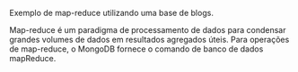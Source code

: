 Exemplo de map-reduce utilizando uma base de blogs.

Map-reduce é um paradigma de processamento de dados para condensar grandes volumes de dados em resultados agregados úteis. 
Para operações de map-reduce, o MongoDB fornece o comando de banco de dados mapReduce.
